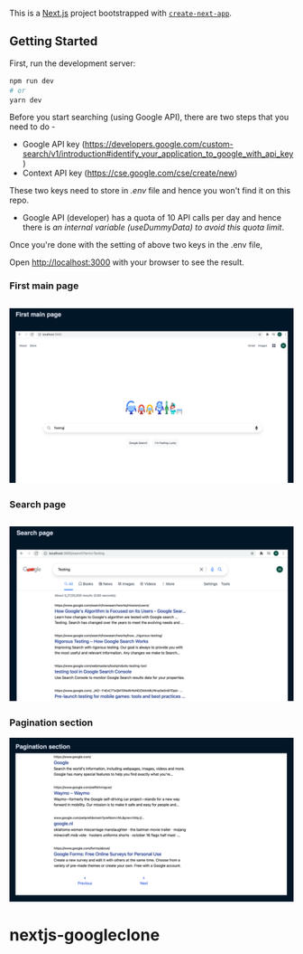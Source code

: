 This is a [Next.js](https://nextjs.org/) project bootstrapped with [`create-next-app`](https://github.com/vercel/next.js/tree/canary/packages/create-next-app).

## Getting Started

First, run the development server:

```bash
npm run dev
# or
yarn dev
```



Before you start searching (using Google API), there are two steps that you need to do -
- Google API key (https://developers.google.com/custom-search/v1/introduction#identify_your_application_to_google_with_api_key
  )
- Context API key (https://cse.google.com/cse/create/new)

These two keys need to store in _.env_ file and  hence you won't find it on this repo.

* Google API (developer) has a quota of 10 API calls per day and hence there is _an internal variable (useDummyData) to avoid this quota limit_.


Once you're done with the setting of above two keys in the .env file,

Open [http://localhost:3000](http://localhost:3000) with your browser to see the result.

### First main page
![](images/main.png)
---
### Search  page
![](images/search.png)
---
### Pagination section
![](images/pagination.png)
# nextjs-googleclone
